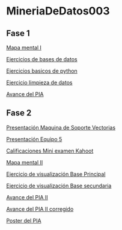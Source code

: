 # MineriaDeDatos003
## Fase 1
[Mapa mental I](https://github.com/JenniferHerrera21/MineriaDeDatos003/blob/main/MapaMental_1_%7B1663288%7D.pdf)

[Ejercicios de bases de datos](https://github.com/AnakarenSegovia/Mineriadatos/blob/main/Ej1_BasesDatos_Equipo_5.pdf)

[Ejercicios basicos de python](https://github.com/JenniferHerrera21/MineriaDeDatos003/blob/main/Ej_Python_1663288.ipynb)

[Ejercicio limpieza de datos](https://github.com/EdsonGzz/mineriaDdatos/blob/main/Ej_Limpieza_Equipo5.ipynb)

[Avance del PIA](https://github.com/EdsonGzz/mineriaDdatos/blob/main/Avance1_PIA_Equipo5.ipynb)

## Fase 2
[Presentación  Maquina de Soporte Vectorias](https://github.com/AnakarenSegovia/Mineriadatos/blob/main/Presentaci%C3%B3n_M%C3%A1quina%20de%20soporte%20vectorial_5.pdf)

[Presentación Equipo 5](https://github.com/AnakarenSegovia/Mineriadatos/blob/main/Presentaci%C3%B3n_M%C3%A1quina%20de%20soporte%20vectorial_05.pdf)

[Calificaciones Mini examen Kahoot](https://github.com/AnakarenSegovia/Mineriadatos/blob/main/Calificaci%C3%B3n_M%C3%A1quinas-de-soporte-vectorial_05.pdf)

[Mapa mental II](https://github.com/JenniferHerrera21/MineriaDeDatos003/blob/main/MapaMental_2_%7B1663288%7D.pdf)

[Ejercicio de visualización Base Principal](https://github.com/JenniferHerrera21/MineriaDeDatos003/blob/main/Visualizacion_Equipo5.pdf)

[Ejercicio de visualización Base secundaria](https://github.com/EdsonGzz/mineriaDdatos/blob/main/Visualizacion_Equipo5%20(1).pdf)

[Avance  del PIA II](https://github.com/JenniferHerrera21/MineriaDeDatos003/blob/main/%20AvancePIA_II_Grupo003_Equipo5.ipynb)

[Avance del PIA II corregido](https://github.com/JenniferHerrera21/MineriaDeDatos003/blob/main/%20AvancePIA_II_Grupo003_Equipo5Corregido.ipynb)

[Poster del PIA](https://github.com/JenniferHerrera21/MineriaDeDatos003/blob/main/Poster_Mineria%20(4).pdf)
